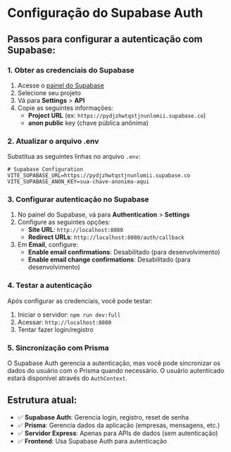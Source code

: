 # Configuração do Supabase Auth

## Passos para configurar a autenticação com Supabase:

### 1. Obter as credenciais do Supabase

1. Acesse o [painel do Supabase](https://supabase.com/dashboard)
2. Selecione seu projeto
3. Vá para **Settings** > **API**
4. Copie as seguintes informações:
   - **Project URL** (ex: `https://pydjzhwtqstjnunlomii.supabase.co`)
   - **anon public** key (chave pública anônima)

### 2. Atualizar o arquivo .env

Substitua as seguintes linhas no arquivo `.env`:

```env
# Supabase Configuration
VITE_SUPABASE_URL=https://pydjzhwtqstjnunlomii.supabase.co
VITE_SUPABASE_ANON_KEY=sua-chave-anonima-aqui
```

### 3. Configurar autenticação no Supabase

1. No painel do Supabase, vá para **Authentication** > **Settings**
2. Configure as seguintes opções:
   - **Site URL**: `http://localhost:8080`
   - **Redirect URLs**: `http://localhost:8080/auth/callback`
3. Em **Email**, configure:
   - **Enable email confirmations**: Desabilitado (para desenvolvimento)
   - **Enable email change confirmations**: Desabilitado (para desenvolvimento)

### 4. Testar a autenticação

Após configurar as credenciais, você pode testar:

1. Iniciar o servidor: `npm run dev:full`
2. Acessar: `http://localhost:8080`
3. Tentar fazer login/registro

### 5. Sincronização com Prisma

O Supabase Auth gerencia a autenticação, mas você pode sincronizar os dados do usuário com o Prisma quando necessário. O usuário autenticado estará disponível através do `AuthContext`.

## Estrutura atual:

- ✅ **Supabase Auth**: Gerencia login, registro, reset de senha
- ✅ **Prisma**: Gerencia dados da aplicação (empresas, mensagens, etc.)
- ✅ **Servidor Express**: Apenas para APIs de dados (sem autenticação)
- ✅ **Frontend**: Usa Supabase Auth para autenticação
